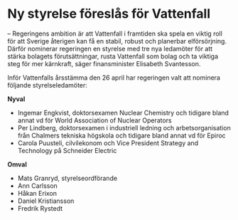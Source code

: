 # Ny styrelse föreslås för Vattenfall

– Regeringens ambition är att Vattenfall i framtiden ska spela en viktig roll för att Sverige återigen kan få en stabil, robust och planerbar elförsörjning. Därför nominerar regeringen en styrelse med tre nya ledamöter för att stärka bolagets förutsättningar, rusta Vattenfall som bolag och ta viktiga steg för mer kärnkraft, säger finansminister Elisabeth Svantesson.

Inför Vattenfalls årsstämma den 26 april har regeringen valt att nominera följande styrelseledamöter:

**Nyval**

* Ingemar Engkvist, doktorsexamen Nuclear Chemistry och tidigare bland annat vd för World Association of Nuclear Operators
* Per Lindberg, doktorsexamen i industriell ledning och arbetsorganisation från Chalmers tekniska högskola och tidigare bland annat vd för Epiroc
* Carola Puusteli, cilvilekonom och Vice President Strategy and Technology på Schneider Electric

**Omval**

* Mats Granryd, styrelseordförande
* Ann Carlsson
* Håkan Erixon
* Daniel Kristiansson
* Fredrik Rystedt
